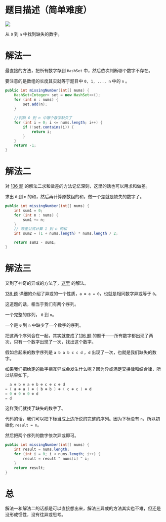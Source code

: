 # 题目描述（简单难度）

![](https://windliang.oss-cn-beijing.aliyuncs.com/268.jpg)

从 `0` 到 `n` 中找到缺失的数字。

# 解法一

最直接的方法，把所有数字存到 `HashSet` 中，然后依次判断哪个数字不存在。

要注意的是数组的长度其实就等于题目中 `0, 1, ..., n` 中的 `n` 。

```java
public int missingNumber(int[] nums) {
    HashSet<Integer> set = new HashSet<>();
    for (int n : nums) {
        set.add(n);
    }
    
    //判断 0 到 n 中哪个数字缺失了
    for (int i = 0; i <= nums.length; i++) {
        if (!set.contains(i)) {
            return i;
        }
    }
    return -1;
}
```

# 解法二

对 [136 题](https://leetcode.wang/leetcode-136-Single-Number.html) 的解法二求和做差的方法记忆深刻，这里的话也可以用求和做差。

求出 `0` 到 `n` 的和，然后再计算原数组的和，做一个差就是缺失的数字了。

```java
public int missingNumber(int[] nums) {
    int sum1 = 0;
    for (int n : nums) {
        sum1 += n;
    }
    // 等差公式计算 1 到 n 的和
    int sum2 = (1 + nums.length) * nums.length / 2;

    return sum2 - sum1;
}
```

# 解法三

又到了神奇的异或的方法了，[这里](https://leetcode.com/problems/missing-number/discuss/69791/4-Line-Simple-Java-Bit-Manipulate-Solution-with-Explaination) 的解法。

[136 题](https://leetcode.wang/leetcode-136-Single-Number.html) 详细的介绍了异或的一个性质，`a ⊕ a = 0`，也就是相同数字异或等于 `0`。

这道题的话，相当于我们有两个序列。

一个完整的序列， `0` 到 `n`。

一个是 `0` 到 `n` 中缺少了一个数字的序列。

把这两个序列合在一起，其实就变成了[136 题](https://leetcode.wang/leetcode-136-Single-Number.html) 的题干——所有数字都出现了两次，只有一个数字出现了一次，找出这个数字。

假如合起来的数字序列是 `a b a b c c d` ，`d` 出现了一次，也就是我们缺失的数字。

如果我们把给定的数字相互异或会发生什么呢？因为异或满足交换律和结合律，所以结果如下。

```java
  a ⊕ b ⊕ a ⊕ b ⊕ c ⊕ c ⊕ d
= ( a ⊕ a ) ⊕ ( b ⊕ b ) ⊕ ( c ⊕ c ) ⊕ d
= 0 ⊕ 0 ⊕ 0 ⊕ d
= d
```

这样我们就找了缺失的数字了。

代码的话，我们可以把下标当成上边所说的完整的序列。因为下标没有 `n`，所以初始化 `result = n`。

然后把两个序列的数字依次异或即可。

```java
public int missingNumber(int[] nums) {
    int result = nums.length;
    for (int i = 0; i < nums.length; i++) {
        result = result ^ nums[i] ^ i;
    }
    return result;
}
```

# 总

解法一和解法二的话都是可以直接想出来，解法三异或的方法其实也不难，但还是没形成惯性，没有往异或思考。
